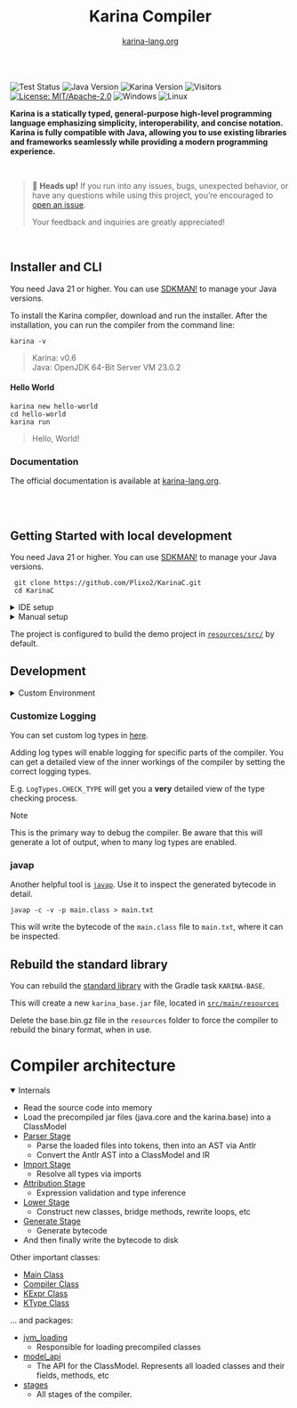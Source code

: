

<div align="center">

<h1 align="center">Karina Compiler</h1>
<a href="https://karina-lang.org/">
  karina-lang.org
</a>

</div>

<br>
<br>
<br>

![Test Status](https://github.com/Plixo2/KarinaC/actions/workflows/gradle.yml/badge.svg)
![Java Version](https://img.shields.io/badge/Java-21+-orange)
![Karina Version](https://img.shields.io/badge/Karina-0.6v-8A2BE2)
![Visitors](https://visitor-badge.laobi.icu/badge?page_id=plixo.karinac)
[![License: MIT/Apache-2.0](https://img.shields.io/badge/License-Apache--2.0%20%7C%20MIT-blue)](https://opensource.org/licenses/MIT)
![Windows](https://img.shields.io/badge/Windows-0078D6?style=flat)
![Linux](https://img.shields.io/badge/Linux-FCC624?style=flat&logo=linux&logoColor=black)
<br>

**Karina is a statically typed, general-purpose high-level programming language emphasizing simplicity, interoperability, and concise notation.
Karina is fully compatible with Java, allowing you to use existing libraries and frameworks seamlessly
while providing a modern programming experience.**

<br>

> 📢 **Heads up!** If you run into any issues, bugs, unexpected behavior, or have any questions while using this project, you’re encouraged to [open an issue](https://github.com/Plixo2/KarinaC/issues/new).
>
> Your feedback and inquiries are greatly appreciated!

<br>

## Installer and CLI

You need Java 21 or higher.
You can use [SDKMAN!](https://sdkman.io/) to manage your Java versions.


To install the Karina compiler, download and run the installer.
After the installation, you can run the compiler from the command line:

```shell
karina -v
```
> Karina: v0.6 \
> Java: OpenJDK 64-Bit Server VM 23.0.2


#### Hello World

```shell
karina new hello-world
cd hello-world
karina run
```

> Hello, World!

### Documentation

The official documentation is available at
[karina-lang.org](https://karina-lang.org/guide/hello.html).


<br>
<br>

## Getting Started with local development

You need Java 21 or higher.
You can use [SDKMAN!](https://sdkman.io/) to manage your Java versions.



```shell
 git clone https://github.com/Plixo2/KarinaC.git
 cd KarinaC
```

<details> <summary>IDE setup</summary>

The Compiler is a standard Gradle project, so you can use it with any IDE that supports Gradle.

You can run the compiler via the Gradle task `run` or run the [Main Class](src/main/java/org/karina/lang/compiler/Main.java) directly.

The `--run` command line argument can be used to run the program after compilation.


</details>

<details>

<summary>Manual setup</summary>

Make sure your `JAVA_HOME` is set to the correct version.

```shell
 gradlew run
```

</details>


The project is configured to build the demo project in [`resources/src/`](resources/src/) by default.

## Development

<details> <summary>Custom Environment</summary>


You can set System environment flags via [build.gradle](build.gradle) or the vm arguments in your IDE.

```groovy
application {
  // ...
  applicationDefaultJvmArgs = ['-Dkarina.source="resources/local/"'] // set the source folder to your local dev folder
}
```

### Flags:

#### karina.source
> `karina.source="<src folder>"`

Points to your local development folder. Defaults to `resources/src/`

#### karina.out
> `karina.out="<build file>"`

Specifies the output jar file. Defaults to `resources/out/build.jar`

#### karina.classes
> `karina.classes="<true/false>"`

Enables/Disables the generation of .class files. Defaults to `true`

#### karina.flight
> `karina.flight="<debug file>"`

Specifies the debug flight recorder file path. Defaults to `resources/flight.txt`

#### karina.console
> `karina.console="<true/false>"`

Enables/Disables the flight recorder output to the console. Defaults to `true`

#### karina.binary
> `karina.binary="<true/false>"`

Enables/Disables the usage of a binary format for faster reading of precompiled classes.
Can improve the startup performance over 20 times, but untested and may cause issues.
Defaults to `false`



#### karina.logging

> `karina.logging="<none/basic/verbose/verbose_jvm>"`

Enables/Disables the flight recorder output to the console. Defaults to `none`.
Useful for debugging the compiler.


</details>

### Customize Logging
You can set custom log types in
[here](src/main/java/org/karina/lang/compiler/logging/Log.java#L45).

Adding log types will enable logging for specific parts of the compiler.
You can get a detailed view of the inner workings of the compiler
by setting the correct logging types.


E.g. `LogTypes.CHECK_TYPE` will get you a **very** detailed view of the type checking process.

> [!NOTE]
> This is the primary way to debug the compiler.
> Be aware that this will generate a lot of output, when to many log types are enabled.

### javap

Another helpful tool is [`javap`](https://docs.oracle.com/javase/8/docs/technotes/tools/windows/javap.html). Use it to inspect the generated bytecode in detail.

```shell
javap -c -v -p main.class > main.txt
```
This will write the bytecode of the `main.class` file to `main.txt`, where it can be inspected.


## Rebuild the standard library

You can rebuild the [standard library](src/main/java/karina/lang/) with the
Gradle task `KARINA-BASE`.

This will create a new  `karina_base.jar` file, located in [`src/main/resources`](src/main/resources)

Delete the base.bin.gz file in the `resources` folder to force the compiler to rebuild the binary format, when in use.


# Compiler architecture

<details open>

<summary>Internals</summary>



- Read the source code into memory
- Load the precompiled jar files (java.core and the karina.base) into a ClassModel
- [Parser Stage](src/main/java/org/karina/lang/compiler/stages/parser/ParseProcessor.java)
  - Parse the loaded files into tokens, then into an AST via Antlr
  - Convert the Antlr AST into a ClassModel and IR
- [Import Stage](src/main/java/org/karina/lang/compiler/stages/imports/ImportProcessor.java)
  - Resolve all types via imports
- [Attribution Stage](src/main/java/org/karina/lang/compiler/stages/attrib/AttributionProcessor.java)
  - Expression validation and type inference
- [Lower Stage](src/main/java/org/karina/lang/compiler/stages/lower/LoweringProcessor.java)
  - Construct new classes, bridge methods, rewrite loops, etc
- [Generate Stage](src/main/java/org/karina/lang/compiler/stages/generate/GenerationProcessor.java)
  - Generate bytecode
- And then finally write the bytecode to disk

Other important classes:
- [Main Class](src/main/java/org/karina/lang/compiler/Main.java)
- [Compiler Class](src/main/java/org/karina/lang/compiler/KarinaCompiler.java)
- [KExpr Class](src/main/java/org/karina/lang/compiler/utils/KExpr.java)
- [KType Class](src/main/java/org/karina/lang/compiler/utils/KType.java)

... and  packages:
- [jvm_loading](src/main/java/org/karina/lang/compiler/jvm_loading)
  - Responsible for loading precompiled classes
- [model_api](src/main/java/org/karina/lang/compiler/model_api)
  - The API for the ClassModel. Represents all loaded classes and their fields, methods, etc
- [stages](src/main/java/org/karina/lang/compiler/stages)
  - All stages of the compiler.

</details>







